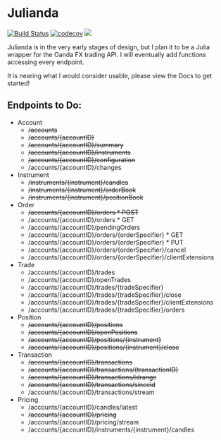 # Julianda

[![Build Status](https://travis-ci.org/CalebDepatie/Julianda.svg?branch=master)](https://travis-ci.org/CalebDepatie/Julianda)
[![codecov](https://codecov.io/gh/CalebDepatie/Julianda/branch/master/graph/badge.svg)](https://codecov.io/gh/CalebDepatie/Julianda)
[![](https://img.shields.io/badge/docs-latest-blue.svg)](https://calebdepatie.github.io/Julianda/dev)

Julianda is in the very early stages of design, but I plan it to be a Julia wrapper for the Oanda FX trading API. I will eventually add functions accessing every endpoint.

It is nearing what I would consider usable, please view the Docs to get started!

## Endpoints to Do:

* Account
  * ~~/accounts~~
  * ~~/accounts/{accountID}~~
  * ~~/accounts/{accountID}/summary~~
  * ~~/accounts/{accountID}/instruments~~
  * ~~/accounts/{accountID}/configuration~~
  * /accounts/{accountID}/changes
* Instrument
  * ~~/instruments/{instrument}/candles~~
  * ~~/instruments/{instrument}/orderBook~~
  * ~~/instruments/{instrument}/positionBook~~
* Order
  * ~~/accounts/{accountID}/orders * POST~~
  * /accounts/{accountID}/orders * GET
  * /accounts/{accountID}/pendingOrders
  * /accounts/{accountID}/orders/{orderSpecifier} * GET
  * /accounts/{accountID}/orders/{orderSpecifier} * PUT
  * /accounts/{accountID}/orders/{orderSpecifier}/cancel
  * /accounts/{accountID}/orders/{orderSpecifier}/clientExtensions
* Trade
  * /accounts/{accountID}/trades
  * /accounts/{accountID}/openTrades
  * /accounts/{accountID}/trades/{tradeSpecifier}
  * /accounts/{accountID}/trades/{tradeSpecifier}/close
  * /accounts/{accountID}/trades/{tradeSpecifier}/clientExtensions
  * /accounts/{accountID}/trades/{tradeSpecifier}/orders
* Position
  * ~~/accounts/{accountID}/positions~~
  * ~~/accounts/{accountID}/openPositions~~
  * ~~/accounts/{accountID}/positions/{instrument}~~
  * ~~/accounts/{accountID}/positions/{instrument}/close~~
* Transaction
  * ~~/accounts/{accountID}/transactions~~
  * ~~/accounts/{accountID}/transactions/{transactionID}~~
  * ~~/accounts/{accountID}/transactions/idrange~~
  * ~~/accounts/{accountID}/transactions/sinceid~~
  * /accounts/{accountID}/transactions/stream
* Pricing
  * /accounts/{accountID}/candles/latest
  * ~~/accounts/{accountID}/pricing~~
  * /accounts/{accountID}/pricing/stream
  * /accounts/{accountID}/instruments/{instrument}/candles
